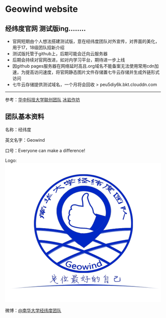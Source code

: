 # Geowind website 
## 经纬度官网 测试版ing........  
- 官网短期由个人想法搭建测试版，意在经纬度团队对外宣传，对界面的美化，用于17，18级团队招新介绍  
- 测试版托管于github上，后期可能会迁向云服务器
- 后期会持续对官网改进，如对内学习平台，期待进一步上线  
- 因github pages服务器在网络延时高且.org域名不能备案无法使用常用cdn加速，为提高访问速度，将官网静态图片文件存储置七牛云存储并生成外链形式访问
- 七牛云存储提供测试域名，一个月将会回收   > peu5diy6k.bkt.clouddn.com  
----------

参考：[华中科技大学联创团队](http://www.hustunique.com/)
[冰岩作坊](http://www.bingyan.net/)


## 团队基本资料

名称：经纬度

英文名字：Geowind

口号：Everyone can make a difference!

Logo:![](https://github.com/Geowind/geowind.github.io/blob/master/assets/img/logo-light.jpg)


微博：[@南华大学经纬度团队](http://weibo.com/geowind)


